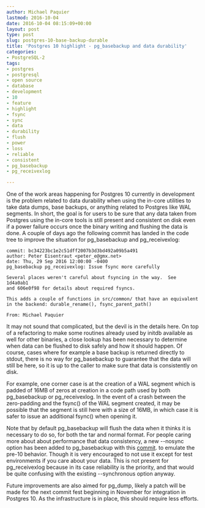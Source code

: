 ```yaml
---
author: Michael Paquier
lastmod: 2016-10-04
date: 2016-10-04 08:15:09+00:00
layout: post
type: post
slug: postgres-10-base-backup-durable
title: 'Postgres 10 highlight - pg_basebackup and data durability'
categories:
- PostgreSQL-2
tags:
- postgres
- postgresql
- open source
- database
- development
- 10
- feature
- highlight
- fsync
- sync
- data
- durability
- flush
- power
- loss
- reliable
- consistent
- pg_basebackup
- pg_receivexlog

---
```


One of the work areas happening for Postgres 10 currently in development
is the problem related to data durability when using the in-core utilities
to take data dumps, base backups, or anything related to Postgres like
WAL segments. In short, the goal is for users to be sure that any data
taken from Postgres using the in-core tools is still present and consistent
on disk even if a power failure occurs once the binary writing and flushing
the data is done. A couple of days ago the following commit has landed in
the code tree to improve the situation for pg\_basebackup and pg\_receivexlog:

    commit: bc34223bc1e2c51dff2007b3d3bd492a09b5a491
    author: Peter Eisentraut <peter_e@gmx.net>
    date: Thu, 29 Sep 2016 12:00:00 -0400
    pg_basebackup pg_receivexlog: Issue fsync more carefully

    Several places weren't careful about fsyncing in the way.  See 1d4a0ab1
    and 606e0f98 for details about required fsyncs.

    This adds a couple of functions in src/common/ that have an equivalent
    in the backend: durable_rename(), fsync_parent_path()

    From: Michael Paquier

It may not sound that complicated, but the devil is in the details here. On
top of a refactoring to make some routines already used by initdb available
as well for other binaries, a close lookup has been necessary to determine
when data can be flushed to disk safely and how it should happen. Of course,
cases where for example a base backup is returned directly to stdout, there
is no way for pg\_basebackup to guarantee that the data will still be here,
so it is up to the caller to make sure that data is consistently on disk.

For example, one corner case is at the creation of a WAL segment which is
padded of 16MB of zeros at creation in a code path used by both pg\_basebackup
or pg\_receivexlog. In the event of a crash between the zero-padding and
the fsync() of the WAL segment created, it may be possible that the segment
is still here with a size of 16MB, in which case it is safer to issue an
additional fsync() when opening it.

Note that by default pg\_basebackup will flush the data when it thinks
it is necessary to do so, for both the tar and normal format. For people
caring more about about performance that data consistency, a new --nosync
option has been added to pg\_basebackup with this
[commit](http://git.postgresql.org/pg/commitdiff/6ed2d8584cc680a2d6898480de74a57cd96176b5).
to emulate the pre-10 behavior. Though it is very encouraged to not use
it except for test environments if you care about your data. This is not
present for pg\_receivexlog because in its case reliability is the priority,
and that would be quite confusing with the existing --synchronous option
anyway.

Future improvements are also aimed for pg\_dump, likely a patch will be
made for the next commit fest beginning in November for integration in
Postgres 10. As the infrastructure is in place, this should require less
efforts.
